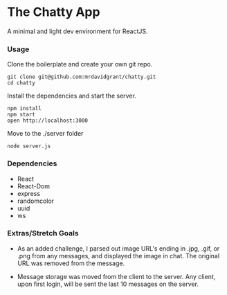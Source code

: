 # The Chatty App

A minimal and light dev environment for ReactJS.

### Usage

Clone the boilerplate and create your own git repo.

```
git clone git@github.com:mrdavidgrant/chatty.git
cd chatty
```

Install the dependencies and start the server.

```
npm install
npm start
open http://localhost:3000
```

Move to the ./server folder

```
node server.js
```

### Dependencies

* React
* React-Dom
* express
* randomcolor
* uuid
* ws

### Extras/Stretch Goals

* As an added challenge, I parsed out image URL's ending in .jpg, .gif, or .png from any messages, and displayed the image in chat.  The original URL was removed from the message.

* Message storage was moved from the client to the server.  Any client, upon first login, will be sent the last 10 messages on the server.
